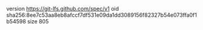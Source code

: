 version https://git-lfs.github.com/spec/v1
oid sha256:8ee7c53aa8eb8afccf7df531e09da1dd3089156f82327b54e073ffa0f1b54598
size 805
